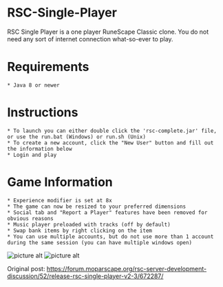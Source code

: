 # RSC-Single-Player
RSC Single Player is a one player RuneScape Classic clone. You do not need any sort of internet connection what-so-ever to play.

# Requirements
    * Java 8 or newer

# Instructions
    * To launch you can either double click the 'rsc-complete.jar' file, or use the run.bat (Windows) or run.sh (Unix)
    * To create a new account, click the "New User" button and fill out the information below
    * Login and play
    
# Game Information
    * Experience modifier is set at 8x
    * The game can now be resized to your preferred dimensions
    * Social tab and "Report a Player" features have been removed for obvious reasons
    * Music player preloaded with tracks (off by default)
    * Swap bank items by right clicking on the item
    * You can use multiple accounts, but do not use more than 1 account during the same session (you can have multiple windows open)

![picture alt](https://nemotech.org/rsc/mopar1.png "RSCSP1")
![picture alt](https://nemotech.org/rsc/mopar2.png "RSCSP2")

Original post: https://forum.moparscape.org/rsc-server-development-discussion/52/release-rsc-single-player-v2-3/672287/
